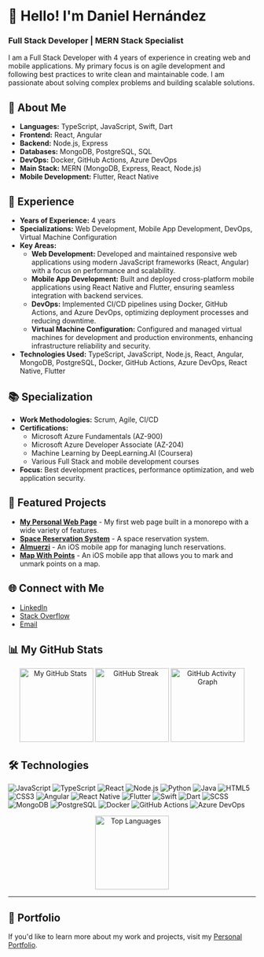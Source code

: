 # 👋 Hello! I'm Daniel Hernández

### Full Stack Developer | MERN Stack Specialist

I am a Full Stack Developer with 4 years of experience in creating web and mobile applications. My primary focus is on agile development and following best practices to write clean and maintainable code. I am passionate about solving complex problems and building scalable solutions.

## 🚀 About Me

- **Languages:** TypeScript, JavaScript, Swift, Dart
- **Frontend:** React, Angular
- **Backend:** Node.js, Express
- **Databases:** MongoDB, PostgreSQL, SQL
- **DevOps:** Docker, GitHub Actions, Azure DevOps
- **Main Stack:** MERN (MongoDB, Express, React, Node.js)
- **Mobile Development:** Flutter, React Native

## 🎯 Experience

- **Years of Experience:** 4 years
- **Specializations:** Web Development, Mobile App Development, DevOps, Virtual Machine Configuration
- **Key Areas:**
  - **Web Development:** Developed and maintained responsive web applications using modern JavaScript frameworks (React, Angular) with a focus on performance and scalability.
  - **Mobile App Development:** Built and deployed cross-platform mobile applications using React Native and Flutter, ensuring seamless integration with backend services.
  - **DevOps:** Implemented CI/CD pipelines using Docker, GitHub Actions, and Azure DevOps, optimizing deployment processes and reducing downtime.
  - **Virtual Machine Configuration:** Configured and managed virtual machines for development and production environments, enhancing infrastructure reliability and security.
- **Technologies Used:** TypeScript, JavaScript, Node.js, React, Angular, MongoDB, PostgreSQL, Docker, GitHub Actions, Azure DevOps, React Native, Flutter


## 📚 Specialization

- **Work Methodologies:** Scrum, Agile, CI/CD
- **Certifications:** 
  - Microsoft Azure Fundamentals (AZ-900)
  - Microsoft Azure Developer Associate (AZ-204)
  - Machine Learning by DeepLearning.AI (Coursera)
  - Various Full Stack and mobile development courses
- **Focus:** Best development practices, performance optimization, and web application security.

## 💼 Featured Projects

- [**My Personal Web Page**](https://github.com/redom69/myPersonalAppWeb) - My first web page built in a monorepo with a wide variety of features.
- [**Space Reservation System**](https://github.com/redom69/Space-Reservation-System) - A space reservation system.
- [**Almuerzi**](https://github.com/redom69/almuerzi) - An iOS mobile app for managing lunch reservations.
- [**Map With Points**](https://github.com/redom69/MapWithPoints) - An iOS mobile app that allows you to mark and unmark points on a map.

## 🌐 Connect with Me

- [LinkedIn](https://www.linkedin.com/in/daniel-hernandez-puerto-57a093194/)
- [Stack Overflow](https://stackoverflow.com/users/22245024/daniel-hernandez)
- [Email](mailto:sirdanielsan64@gmail.com)

## 📊 My GitHub Stats

<div align="center">
  <img src="https://github-readme-stats.vercel.app/api?username=redom69&show_icons=true&theme=radical" alt="My GitHub Stats" height="150px"/>
  <img src="https://github-readme-streak-stats.herokuapp.com/?user=redom69&theme=radical" alt="GitHub Streak" height="150px"/>
  <img src="https://github-readme-activity-graph.vercel.app/graph?username=redom69&theme=tokyo-night" alt="GitHub Activity Graph" height="150px"/>
</div>


## 🛠️ Technologies

![JavaScript](https://img.shields.io/badge/-JavaScript-333333?style=flat&logo=javascript)
![TypeScript](https://img.shields.io/badge/-TypeScript-333333?style=flat&logo=typescript)
![React](https://img.shields.io/badge/-React-333333?style=flat&logo=react)
![Node.js](https://img.shields.io/badge/-Node.js-333333?style=flat&logo=node.js)
![Python](https://img.shields.io/badge/-Python-333333?style=flat&logo=python)
![Java](https://img.shields.io/badge/-Java-333333?style=flat&logo=java)
![HTML5](https://img.shields.io/badge/-HTML5-333333?style=flat&logo=html5)
![CSS3](https://img.shields.io/badge/-CSS3-333333?style=flat&logo=css3)
![Angular](https://img.shields.io/badge/-Angular-333333?style=flat&logo=angular)
![React Native](https://img.shields.io/badge/-React%20Native-333333?style=flat&logo=react)
![Flutter](https://img.shields.io/badge/-Flutter-333333?style=flat&logo=flutter)
![Swift](https://img.shields.io/badge/-Swift-333333?style=flat&logo=swift)
![Dart](https://img.shields.io/badge/-Dart-333333?style=flat&logo=dart)
![SCSS](https://img.shields.io/badge/-SCSS-333333?style=flat&logo=sass)
![MongoDB](https://img.shields.io/badge/-MongoDB-333333?style=flat&logo=mongodb)
![PostgreSQL](https://img.shields.io/badge/-PostgreSQL-333333?style=flat&logo=postgresql)
![Docker](https://img.shields.io/badge/-Docker-333333?style=flat&logo=docker)
![GitHub Actions](https://img.shields.io/badge/-GitHub%20Actions-333333?style=flat&logo=githubactions)
![Azure DevOps](https://img.shields.io/badge/-Azure%20DevOps-333333?style=flat&logo=azuredevops)

<div align="center">
  <img src="https://github-readme-stats.vercel.app/api/top-langs/?username=redom69&layout=compact&theme=radical" alt="Top Languages" height="150px"/>
</div>

---

## 🎨 Portfolio

If you'd like to learn more about my work and projects, visit my [Personal Portfolio](https://github.com/redom69?tab=repositories).


